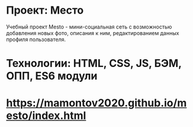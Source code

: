# Проект: Место
Учебный проект Mesto - мини-социальная сеть с возможностью добавления новых фото, описания к ним, редактированием данных профиля пользователя.
# Технологии: HTML, CSS, JS, БЭМ, ОПП, ES6 модули
# https://mamontov2020.github.io/mesto/index.html
